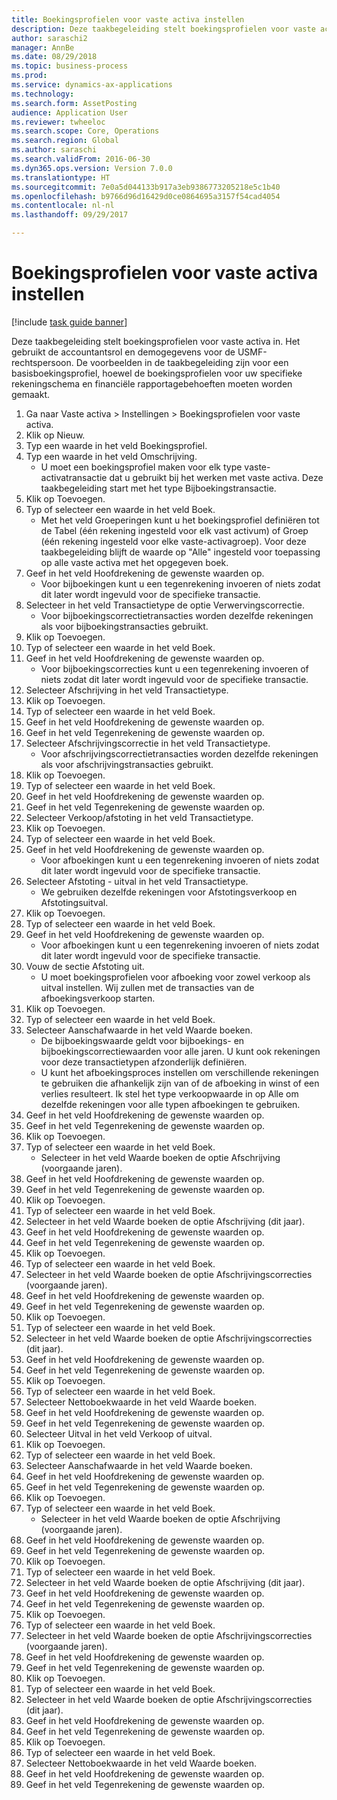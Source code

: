 ```yaml
--- 
title: Boekingsprofielen voor vaste activa instellen
description: Deze taakbegeleiding stelt boekingsprofielen voor vaste activa in.
author: saraschi2
manager: AnnBe
ms.date: 08/29/2018
ms.topic: business-process
ms.prod: 
ms.service: dynamics-ax-applications
ms.technology: 
ms.search.form: AssetPosting
audience: Application User
ms.reviewer: twheeloc
ms.search.scope: Core, Operations
ms.search.region: Global
ms.author: saraschi
ms.search.validFrom: 2016-06-30
ms.dyn365.ops.version: Version 7.0.0
ms.translationtype: HT
ms.sourcegitcommit: 7e0a5d044133b917a3eb9386773205218e5c1b40
ms.openlocfilehash: b9766d96d16429d0ce0864695a3157f54cad4054
ms.contentlocale: nl-nl
ms.lasthandoff: 09/29/2017

---
```

# <a name="set-up-fixed-asset-posting-profiles"></a>Boekingsprofielen voor vaste activa instellen

[!include [task guide banner](../../includes/task-guide-banner.md)]

Deze taakbegeleiding stelt boekingsprofielen voor vaste activa in.  Het gebruikt de accountantsrol en demogegevens voor de USMF-rechtspersoon.  De voorbeelden in de taakbegeleiding zijn voor een basisboekingsprofiel, hoewel de boekingsprofielen voor uw specifieke rekeningschema en financiële rapportagebehoeften moeten worden gemaakt.

1. Ga naar Vaste activa > Instellingen > Boekingsprofielen voor vaste activa.
2. Klik op Nieuw.
3. Typ een waarde in het veld Boekingsprofiel.
4. Typ een waarde in het veld Omschrijving.
    * U moet een boekingsprofiel maken voor elk type vaste-activatransactie dat u gebruikt bij het werken met vaste activa.  Deze taakbegeleiding start met het type Bijboekingstransactie.  
5. Klik op Toevoegen.
6. Typ of selecteer een waarde in het veld Boek.
    * Met het veld Groeperingen kunt u het boekingsprofiel definiëren tot de Tabel (één rekening ingesteld voor elk vast activum) of Groep (één rekening ingesteld voor elke vaste-activagroep).  Voor deze taakbegeleiding blijft de waarde op "Alle" ingesteld voor toepassing op alle vaste activa met het opgegeven boek.  
7. Geef in het veld Hoofdrekening de gewenste waarden op.
    * Voor bijboekingen kunt u een tegenrekening invoeren of niets zodat dit later wordt ingevuld voor de specifieke transactie.    
8. Selecteer in het veld Transactietype de optie Verwervingscorrectie.
    * Voor bijboekingscorrectietransacties worden dezelfde rekeningen als voor bijboekingstransacties gebruikt.  
9. Klik op Toevoegen.
10. Typ of selecteer een waarde in het veld Boek.
11. Geef in het veld Hoofdrekening de gewenste waarden op.
    * Voor bijboekingscorrecties kunt u een tegenrekening invoeren of niets zodat dit later wordt ingevuld voor de specifieke transactie.    
12. Selecteer Afschrijving in het veld Transactietype.
13. Klik op Toevoegen.
14. Typ of selecteer een waarde in het veld Boek.
15. Geef in het veld Hoofdrekening de gewenste waarden op.
16. Geef in het veld Tegenrekening de gewenste waarden op.
17. Selecteer Afschrijvingscorrectie in het veld Transactietype.
    * Voor afschrijvingscorrectietransacties worden dezelfde rekeningen als voor afschrijvingstransacties gebruikt.  
18. Klik op Toevoegen.
19. Typ of selecteer een waarde in het veld Boek.
20. Geef in het veld Hoofdrekening de gewenste waarden op.
21. Geef in het veld Tegenrekening de gewenste waarden op.
22. Selecteer Verkoop/afstoting in het veld Transactietype.
23. Klik op Toevoegen.
24. Typ of selecteer een waarde in het veld Boek.
25. Geef in het veld Hoofdrekening de gewenste waarden op.
    * Voor afboekingen kunt u een tegenrekening invoeren of niets zodat dit later wordt ingevuld voor de specifieke transactie.  
26. Selecteer Afstoting - uitval in het veld Transactietype.
    * We gebruiken dezelfde rekeningen voor Afstotingsverkoop en Afstotingsuitval.  
27. Klik op Toevoegen.
28. Typ of selecteer een waarde in het veld Boek.
29. Geef in het veld Hoofdrekening de gewenste waarden op.
    * Voor afboekingen kunt u een tegenrekening invoeren of niets zodat dit later wordt ingevuld voor de specifieke transactie.  
30. Vouw de sectie Afstoting uit.
    * U moet boekingsprofielen voor afboeking voor zowel verkoop als uitval instellen.  Wij zullen met de transacties van de afboekingsverkoop starten.  
31. Klik op Toevoegen.
32. Typ of selecteer een waarde in het veld Boek.
33. Selecteer Aanschafwaarde in het veld Waarde boeken.
    * De bijboekingswaarde geldt voor bijboekings- en bijboekingscorrectiewaarden voor alle jaren.  U kunt ook rekeningen voor deze transactietypen afzonderlijk definiëren.  
    * U kunt het afboekingsproces instellen om verschillende rekeningen te gebruiken die afhankelijk zijn van of de afboeking in winst of een verlies resulteert.  Ik stel het type verkoopwaarde in op Alle om dezelfde rekeningen voor alle typen afboekingen te gebruiken.  
34. Geef in het veld Hoofdrekening de gewenste waarden op.
35. Geef in het veld Tegenrekening de gewenste waarden op.
36. Klik op Toevoegen.
37. Typ of selecteer een waarde in het veld Boek.
    * Selecteer in het veld Waarde boeken de optie Afschrijving (voorgaande jaren).  
38. Geef in het veld Hoofdrekening de gewenste waarden op.
39. Geef in het veld Tegenrekening de gewenste waarden op.
40. Klik op Toevoegen.
41. Typ of selecteer een waarde in het veld Boek.
42. Selecteer in het veld Waarde boeken de optie Afschrijving (dit jaar).
43. Geef in het veld Hoofdrekening de gewenste waarden op.
44. Geef in het veld Tegenrekening de gewenste waarden op.
45. Klik op Toevoegen.
46. Typ of selecteer een waarde in het veld Boek.
47. Selecteer in het veld Waarde boeken de optie Afschrijvingscorrecties (voorgaande jaren).
48. Geef in het veld Hoofdrekening de gewenste waarden op.
49. Geef in het veld Tegenrekening de gewenste waarden op.
50. Klik op Toevoegen.
51. Typ of selecteer een waarde in het veld Boek.
52. Selecteer in het veld Waarde boeken de optie Afschrijvingscorrecties (dit jaar).
53. Geef in het veld Hoofdrekening de gewenste waarden op.
54. Geef in het veld Tegenrekening de gewenste waarden op.
55. Klik op Toevoegen.
56. Typ of selecteer een waarde in het veld Boek.
57. Selecteer Nettoboekwaarde in het veld Waarde boeken.
58. Geef in het veld Hoofdrekening de gewenste waarden op.
59. Geef in het veld Tegenrekening de gewenste waarden op.
60. Selecteer Uitval in het veld Verkoop of uitval.
61. Klik op Toevoegen.
62. Typ of selecteer een waarde in het veld Boek.
63. Selecteer Aanschafwaarde in het veld Waarde boeken.
64. Geef in het veld Hoofdrekening de gewenste waarden op.
65. Geef in het veld Tegenrekening de gewenste waarden op.
66. Klik op Toevoegen.
67. Typ of selecteer een waarde in het veld Boek.
    * Selecteer in het veld Waarde boeken de optie Afschrijving (voorgaande jaren).  
68. Geef in het veld Hoofdrekening de gewenste waarden op.
69. Geef in het veld Tegenrekening de gewenste waarden op.
70. Klik op Toevoegen.
71. Typ of selecteer een waarde in het veld Boek.
72. Selecteer in het veld Waarde boeken de optie Afschrijving (dit jaar).
73. Geef in het veld Hoofdrekening de gewenste waarden op.
74. Geef in het veld Tegenrekening de gewenste waarden op.
75. Klik op Toevoegen.
76. Typ of selecteer een waarde in het veld Boek.
77. Selecteer in het veld Waarde boeken de optie Afschrijvingscorrecties (voorgaande jaren).
78. Geef in het veld Hoofdrekening de gewenste waarden op.
79. Geef in het veld Tegenrekening de gewenste waarden op.
80. Klik op Toevoegen.
81. Typ of selecteer een waarde in het veld Boek.
82. Selecteer in het veld Waarde boeken de optie Afschrijvingscorrecties (dit jaar).
83. Geef in het veld Hoofdrekening de gewenste waarden op.
84. Geef in het veld Tegenrekening de gewenste waarden op.
85. Klik op Toevoegen.
86. Typ of selecteer een waarde in het veld Boek.
87. Selecteer Nettoboekwaarde in het veld Waarde boeken.
88. Geef in het veld Hoofdrekening de gewenste waarden op.
89. Geef in het veld Tegenrekening de gewenste waarden op.


